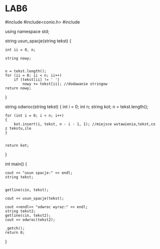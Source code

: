 # LAB6

#include<iostream>
#include<conio.h>
#include<string>

using namespace std;

string usun_spacje(string tekst) {

	int ii = 0, n;

	string nowy;


	n = tekst.length();
	for (ii = 0; ii < n; ii++)
		if (tekst[ii] != ' ')
			nowy += tekst[ii]; //dodawanie stringow
	return nowy;
}



string odwroc(string tekst)
{
	int i = 0;
	int n;
	string kot;
	n = tekst.length();

	for (int i = 0; i < n; i++)
	{
		kot.insert(i, tekst, n - i - 1, 1); //miejsce wstawienia,tekst,co z tekstu,ile
	}


	return kot;



}



int main() {

	cout << "usun spacje:" << endl;
	string tekst;
	

	getline(cin, tekst);

	cout << usun_spacje(tekst);

	cout <<endl<< "odwroc wyraz:" << endl;
	string tekst2;
	getline(cin, tekst2);
	cout << odwroc(tekst2);

	_getch();
	return 0;
}

















